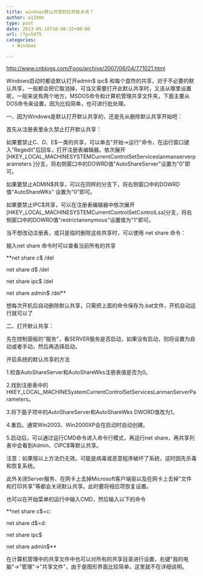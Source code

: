 ```yaml
---
title: windows默认共享的打开和关闭？
author: w1100n
type: post
date: 2013-05-16T10:48:32+00:00
url: /?p=5475
categories:
  - Windows

---
```

<http://www.cnblogs.com/Fooo/archive/2007/06/04/771021.html>

Windows启动时都会默认打开admin$ ipc$ 和每个盘符的共享，对于不必要的默认共享，一般都会把它取消掉，可当又需要打开此默认共享时，又该从哪里设置呢，一般来说有两个地方，MSDOS命令和计算机管理共享文件夹，下面主要从DOS命令来设置，因为比较简单，也可进行批处理。

一、因为Windows是默认打开默认共享的，还是先从删除默认共享开始吧：

首先从注册表里永久禁止打开默认共享：

如果要禁止C$、D$、E$一类的共享，可以单击"开始→运行"命令，在运行窗口键入"Regedit"后回车，打开注册表编辑器。依次展开[HKEY\_LOCAL\_MACHINESYSTEMCurrentControlSetServiceslanmanserverparameters ]分支，将右侧窗口中的DOWRD值"AutoShareServer"设置为"0"即可。
  
如果要禁止ADMIN$共享，可以在同样的分支下，将右侧窗口中的DOWRD值"AutoShareWKs" 设置为"0"即可。
  
如果要禁止IPC$共享，可以在注册表编辑器中依次展开[HKEY\_LOCAL\_MACHINESYSTEMCurrentControlSetControlLsa]分支，将右侧窗口中的DOWRD值"restrictanonymous"设置值为"1"即可。

当不想改动注册表，或只是临时删除这些共享时，可以使用 net share 命令：

输入net share 命令时可以查看当前所有的共享

**net share c$ /del
  
net share d$ /del
  
net share ipc$ /del
  
net share admin$ /del**

想每次开机后自动删除默认共享，只需把上面的命令保存为.bat文件，开机自动运行就可以了

二、打开默认共享：

先在控制面板的"服务"，看SERVER服务是否启动，如果没有启动，则将设置为自动或者手动，然后再选择启动。
  
开启系统的默认共享的方法
  
1.检查AutoShareServer和AutoShareWks注册表值是否为0。
  
2.找到注册表中的HKEY\_LOCAL\_MACHINESystemCurrentControlSetServicesLanmanServerParameters。
  
3.将下面子项中的AutoShareServer和AutoShareWks DWORD值改为1。
  
4.重启。通常Win2003、Win2000XP会在启动时自动创建。
  
5.启动后，可以通过运行CMD命令进入命令行模式，再运行net share，再共享列表中会看到Admin$、C$IPC$等默认共享。
  
注意：如果按以上方法仍无效。可能是病毒或恶意程序破坏了系统，这时因先杀毒和恢复系统。
  
此外关闭Server服务、在网卡上去掉Microsoft客户端驱以及在网卡上去掉"文件和打印共享"等都会关闭默认共享。此时要将相应项恢复设置。

也可以在开始菜单的运行中输入CMD，然后输入以下的命令
  
**net share c$=c:
  
net share d$=d:
  
net share ipc$
  
net share admin$**

在计算机管理中的共享文件中也可以对所有的共享目录进行设置，右键"我的电脑"->"管理"->"共享文件"，由于是图形界面比较简单，这里就不在详细说明。